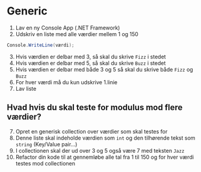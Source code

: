 # Generic

1. Lav en ny Console App (.NET Framework)
2. Udskriv en liste med alle værdier mellem 1 og 150
```c#
Console.WriteLine(værdi);
```
3. Hvis værdien er delbar med 3, så skal du skrive `Fizz` i stedet
4. Hvis værdien er delbar med 5, så skal du skrive `Buzz` i stedet
5. Hvis værdien er delbar med både 3 og 5 så skal du skrive både `Fizz` og `Buzz`
6. For hver værdi må du kun udskrive 1.linie
7. Lav liste

## Hvad hvis du skal teste for modulus mod flere værdier?
7. Opret en generisk collection over værdier som skal testes for
8. Denne liste skal indeholde værdien som `int` og den tilhørende tekst som `string` (Key/Value pair...)
9. I collectionen skal der ud over 3 og 5 også være 7 med teksten `Jazz`
10. Refactor din kode til at gennemløbe alle tal fra 1 til 150 og for hver værdi testes mod collectionen
